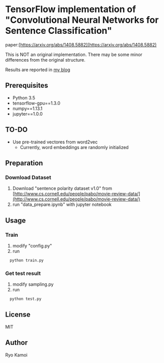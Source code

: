 # TensorFlow implementation of "Convolutional Neural Networks for Sentence Classification"

paper:[https://arxiv.org/abs/1408.5882](https://arxiv.org/abs/1408.5882)

This is NOT an original implementation. There may be some minor differences from the original structure.

Results are reported in [my blog](https://sesenosannko.github.io/contents/nlp/cnn_text_classification)

## Prerequisites

 * Python 3.5
 * tensorflow-gpu==1.3.0
 * numpy==1.13.1
 * jupyter==1.0.0

## TO-DO

 * Use pre-trained vectores from word2vec
     * Currently, word embeddings are randomly initialized

## Preparation
### Download Dataset

1. Download "sentence polarity dataset v1.0" from [http://www.cs.cornell.edu/people/pabo/movie-review-data/](http://www.cs.cornell.edu/people/pabo/movie-review-data/)
2. run "data_prepare.ipynb" with jupyter notebook

## Usage
### Train

1. modify "config.py"
2. run

```bash
  python train.py
```

### Get test result

1. modify sampling.py
2. run

```bash
  python test.py
```

## License

MIT

## Author

Ryo Kamoi
